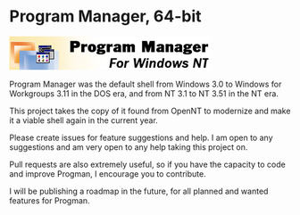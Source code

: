 # Program Manager, 64-bit
![Progman Logo](/misc/pmlogo.png)

Program Manager was the default shell from Windows 3.0 to Windows for Workgroups 3.11 in the DOS era, and from NT 3.1 to NT 3.51 in the NT era.

This project takes the copy of it found from OpenNT to modernize and make it a viable shell again in the current year.

Please create issues for feature suggestions and help. I am open to any suggestions and am very open to any help taking this project on.

Pull requests are also extremely useful, so if you have the capacity to code and improve Progman, I encourage you to contribute.

I will be publishing a roadmap in the future, for all planned and wanted features for Progman.